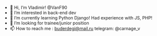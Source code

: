 - 👋 Hi, I’m Vladimir! @VanF90
- 👀 I’m interested in back-end dev
- 🌱 I’m currently learning Python Django! Had experience with JS, PHP!
- 💞️ I’m looking for trainee/junior position
- 📫 How to reach me : buderdegi@mail.ru telegram: @carnage_v

<!---
VanF90/VanF90 is a ✨ special ✨ repository because its `README.md` (this file) appears on your GitHub profile.
You can click the Preview link to take a look at your changes.
--->
